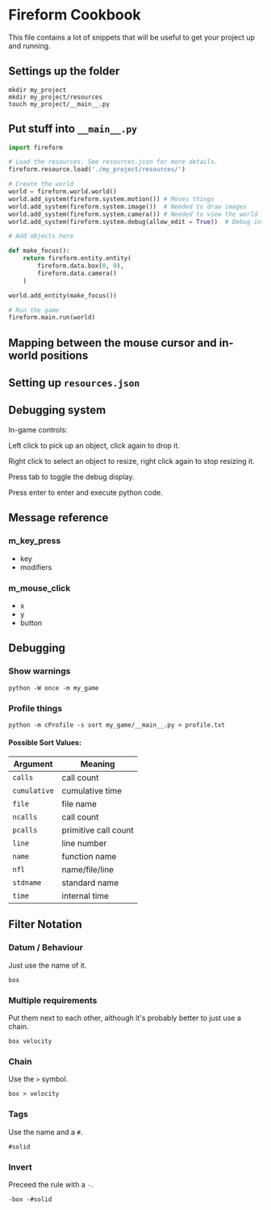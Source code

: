 # Fireform Cookbook

This file contains a lot of snippets that will be useful to get your project up and running.

## Settings up the folder

```
mkdir my_project
mkdir my_project/resources
touch my_project/__main__.py
```

## Put stuff into `__main__.py`

```python
import fireform

# Load the resources. See resources.json for more details.
fireform.resource.load('./my_project/resources/')

# Create the world
world = fireform.world.world()
world.add_system(fireform.system.motion()) # Moves things
world.add_system(fireform.system.image())  # Needed to draw images
world.add_system(fireform.system.camera()) # Needed to view the world
world.add_system(fireform.system.debug(allow_edit = True))  # Debug info

# Add objects here

def make_focus():
	return fireform.entity.entity(
		fireform.data.box(0, 0),
		fireform.data.camera()
	)

world.add_entity(make_focus())

# Run the game
fireform.main.run(world)

```

## Mapping between the mouse cursor and in-world positions

## Setting up `resources.json`



## Debugging system

In-game controls:

Left click to pick up an object, click again to drop it.

Right click to select an object to resize, right click again to stop resizing it.

Press tab to toggle the debug display.

Press enter to enter and execute python code.

## Message reference

### m_key_press

- key
- modifiers

### m_mouse_click

- x
- y
- button

## Debugging

### Show warnings

`python -W once -m my_game`

### Profile things

`python -m cProfile -s sort my_game/__main__.py > profile.txt`

#### Possible Sort Values:

| Argument | Meaning |
| --- | --- |
| `calls` | call count |
| `cumulative` | cumulative time |
| `file` | file name |
| `ncalls` | call count |
| `pcalls` | primitive call count |
| `line` | line number |
| `name` | function name |
| `nfl` | name/file/line |
| `stdname` | standard name |
| `time` | internal time |

## Filter Notation

### Datum / Behaviour

Just use the name of it.

	box

### Multiple requirements

Put them next to each other, although it's probably better to just use a chain.

	box velocity

### Chain

Use the `>` symbol.

	box > velocity

### Tags

Use the name and a `#`.

	#solid

### Invert

Preceed the rule with a `-`.

	-box -#solid
